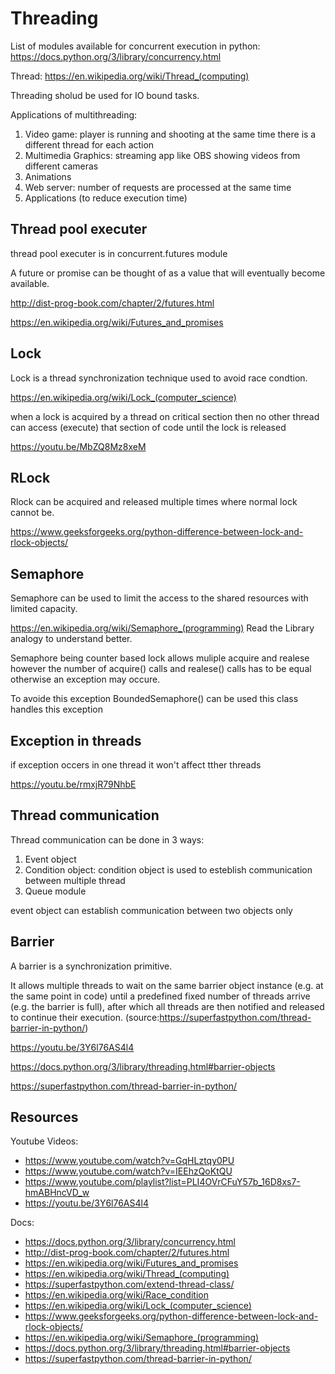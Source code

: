 # Threading

List of modules available for concurrent execution in python: https://docs.python.org/3/library/concurrency.html

Thread: https://en.wikipedia.org/wiki/Thread_(computing)

Threading sholud be used for IO bound tasks.

Applications of multithreading:
1. Video game: player is running and shooting at the same time there is a different thread for each action
2. Multimedia Graphics: streaming app like OBS showing videos from different cameras
3. Animations
4. Web server: number of requests are processed at the same time
5. Applications (to reduce execution time)


## Thread pool executer
thread pool executer is in concurrent.futures module

A future or promise can be thought of as a value that will eventually become available.

http://dist-prog-book.com/chapter/2/futures.html

https://en.wikipedia.org/wiki/Futures_and_promises

## Lock
Lock is a thread synchronization technique used to avoid race condtion.

https://en.wikipedia.org/wiki/Lock_(computer_science)

when a lock is acquired by a thread on critical section then no other thread can access (execute) that section of code until the lock is released

https://youtu.be/MbZQ8Mz8xeM

## RLock
Rlock can be acquired and released multiple times where normal lock cannot be.

https://www.geeksforgeeks.org/python-difference-between-lock-and-rlock-objects/

## Semaphore
Semaphore can be used to limit the access to the shared resources with limited capacity.

https://en.wikipedia.org/wiki/Semaphore_(programming) Read the Library analogy to understand better.

Semaphore being counter based lock allows muliple acquire and realese however the number of acquire() calls and realese() calls has to be equal otherwise an exception may occure.

To avoide this exception BoundedSemaphore() can be used this class handles this exception

## Exception in threads
if exception occers in one thread it won't affect tther threads

https://youtu.be/rmxjR79NhbE

## Thread communication
Thread communication can be done in 3 ways:
        
1. Event object
2. Condition object: condition object is used to esteblish communication between multiple thread
3. Queue module

event object can establish communication between two objects only

## Barrier
A barrier is a synchronization primitive.

It allows multiple threads to wait on the same barrier object instance (e.g. at the same point in code) until a predefined fixed number of threads arrive (e.g. the barrier is full), after which all threads are then notified and released to continue their execution. (source:https://superfastpython.com/thread-barrier-in-python/)

https://youtu.be/3Y6l76AS4l4

https://docs.python.org/3/library/threading.html#barrier-objects

https://superfastpython.com/thread-barrier-in-python/

## Resources
Youtube Videos:
* https://www.youtube.com/watch?v=GqHLztqy0PU
* https://www.youtube.com/watch?v=IEEhzQoKtQU
* https://www.youtube.com/playlist?list=PLI4OVrCFuY57b_16D8xs7-hmABHncVD_w
* https://youtu.be/3Y6l76AS4l4

Docs:
* https://docs.python.org/3/library/concurrency.html
* http://dist-prog-book.com/chapter/2/futures.html
* https://en.wikipedia.org/wiki/Futures_and_promises
* https://en.wikipedia.org/wiki/Thread_(computing)
* https://superfastpython.com/extend-thread-class/
* https://en.wikipedia.org/wiki/Race_condition
* https://en.wikipedia.org/wiki/Lock_(computer_science)
* https://www.geeksforgeeks.org/python-difference-between-lock-and-rlock-objects/
* https://en.wikipedia.org/wiki/Semaphore_(programming) 
* https://docs.python.org/3/library/threading.html#barrier-objects
* https://superfastpython.com/thread-barrier-in-python/